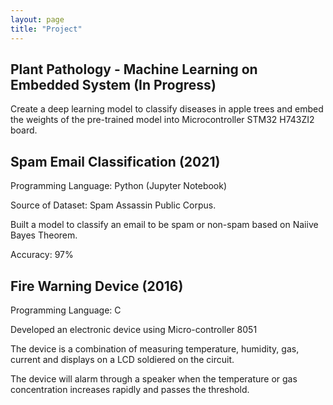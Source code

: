 ```yaml
---
layout: page
title: "Project"
---
```


## Plant Pathology - Machine Learning on Embedded System (In Progress)

Create a deep learning model to classify diseases in apple trees and embed the weights of the pre-trained model into Microcontroller STM32 H743ZI2 board.


## Spam Email Classification (2021)

Programming Language: Python (Jupyter Notebook)

Source of Dataset: Spam Assassin Public Corpus.

Built a model to classify an email to be spam or non-spam based on Naiive Bayes Theorem.

Accuracy: 97%


## Fire Warning Device (2016)

Programming Language: C

Developed an electronic device using Micro-controller 8051

The device is a combination of measuring temperature, humidity, gas, current and displays on a LCD soldiered on the
circuit.

The device will alarm through a speaker when the temperature or gas concentration increases rapidly and passes the
threshold.

